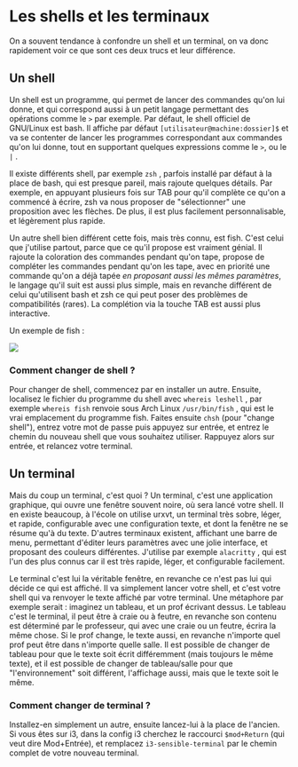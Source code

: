 # Les shells et les terminaux

On a souvent tendance à confondre un shell et un terminal, on va donc rapidement voir ce que sont ces deux trucs et leur différence.

## Un shell

Un shell est un programme, qui permet de lancer des commandes qu'on lui donne, et qui correspond aussi à un petit langage permettant des opérations comme le `>` par exemple. Par défaut, le shell officiel de GNU/Linux
est bash. Il affiche par défaut `[utilisateur@machine:dossier]$` et va se contenter de lancer les programmes correspondant aux commandes qu'on lui donne, tout en supportant quelques expressions comme le `>`, ou le `|` .

Il existe différents shell, par exemple `zsh` , parfois installé par défaut à la place de bash, qui est presque pareil, mais rajoute quelques détails. Par exemple, en appuyant plusieurs fois sur TAB pour qu'il
complète ce qu'on a commencé à écrire, zsh va nous proposer de "sélectionner" une proposition avec les flèches. De plus, il est plus facilement personnalisable, et légèrement plus rapide.

Un autre shell bien différent cette fois, mais très connu, est fish. C'est celui que j'utilise partout, parce que ce qu'il propose est vraiment génial. Il rajoute la coloration des commandes pendant qu'on tape,
propose de compléter les commandes pendant qu'on les tape, avec en priorité une commande qu'on a déjà tapée _en proposant aussi les mêmes paramètres_, le langage qu'il suit est aussi plus simple, mais en revanche
différent de celui qu'utilisent bash et zsh ce qui peut poser des problèmes de compatibilités (rares). La complétion via la touche TAB est aussi plus interactive. 

Un exemple de fish :

![](https://api.epita.litarvan.com/images/lx-08_1.png)

### Comment changer de shell ?

Pour changer de shell, commencez par en installer un autre. Ensuite, localisez le fichier du programme du shell avec `whereis leshell` , par exemple `whereis fish` renvoie sous Arch Linux `/usr/bin/fish` , qui est
le vrai emplacement du programme fish. Faites ensuite `chsh` (pour "change shell"), entrez votre mot de passe puis appuyez sur entrée, et entrez le chemin du nouveau shell que vous souhaitez utiliser. Rappuyez alors
sur entrée, et relancez votre terminal.

## Un terminal

Mais du coup un terminal, c'est quoi ? Un terminal, c'est une application graphique, qui ouvre une fenêtre souvent noire, où sera lancé votre shell. Il en existe beaucoup, à l'école on utilise urxvt, un terminal
très sobre, léger, et rapide, configurable avec une configuration texte, et dont la fenêtre ne se résume qu'à du texte. D'autres terminaux existent, affichant une barre de menu, permettant d'éditer leurs paramètres
avec une jolie interface, et proposant des couleurs différentes. J'utilise par exemple `alacritty` , qui est l'un des plus connus car il est très rapide, léger, et configurable facilement. 

Le terminal c'est lui la véritable fenêtre, en revanche ce n'est pas lui qui décide ce qui est affiché. Il va simplement lancer votre shell, et c'est votre shell qui va renvoyer le texte affiché par votre terminal.
Une métaphore par exemple serait : imaginez un tableau, et un prof écrivant dessus. Le tableau c'est le terminal, il peut être à craie ou à feutre, en revanche son contenu est déterminé par le professeur, qui
avec une craie ou un feutre, écrira la même chose. Si le prof change, le texte aussi, en revanche n'importe quel prof peut être dans n'importe quelle salle. Il est possible de changer de tableau pour que le texte
soit écrit différemment (mais toujours le même texte), et il est possible de changer de tableau/salle pour que "l'environnement" soit différent, l'affichage aussi, mais que le texte soit le même.

### Comment changer de terminal ?

Installez-en simplement un autre, ensuite lancez-lui à la place de l'ancien. Si vous êtes sur i3, dans la config i3 cherchez le raccourci `$mod+Return` (qui veut dire Mod+Entrée), et remplacez `i3-sensible-terminal`
par le chemin complet de votre nouveau terminal.
